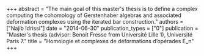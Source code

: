 +++
abstract = "The main goal of this master's thesis is to define a complex computing the cohomology of Gerstenhaber algebras and associated deformation complexes using the iterated bar construction."
authors = ["Najib Idrissi"]
date = "2014-06-30"
publication_types = ["0"]
publication = "Master's thesis (advisor: Benoit Fresse from Université Lille 1), Université Paris 7."
title = "Homologie et complexes de déformations d’opérades E_n"
+++
